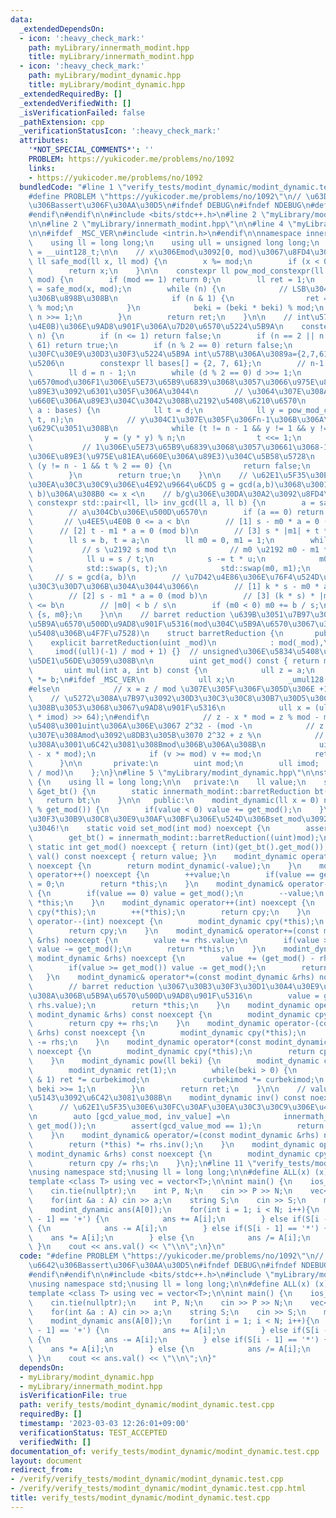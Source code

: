 ```yaml
---
data:
  _extendedDependsOn:
  - icon: ':heavy_check_mark:'
    path: myLibrary/innermath_modint.hpp
    title: myLibrary/innermath_modint.hpp
  - icon: ':heavy_check_mark:'
    path: myLibrary/modint_dynamic.hpp
    title: myLibrary/modint_dynamic.hpp
  _extendedRequiredBy: []
  _extendedVerifiedWith: []
  _isVerificationFailed: false
  _pathExtension: cpp
  _verificationStatusIcon: ':heavy_check_mark:'
  attributes:
    '*NOT_SPECIAL_COMMENTS*': ''
    PROBLEM: https://yukicoder.me/problems/no/1092
    links:
    - https://yukicoder.me/problems/no/1092
  bundledCode: "#line 1 \"verify_tests/modint_dynamic/modint_dynamic.test.cpp\"\n\
    #define PROBLEM \"https://yukicoder.me/problems/no/1092\"\n// \u63D0\u51FA\u6642\
    \u306Bassert\u306F\u30AA\u30D5\n#ifndef DEBUG\n#ifndef NDEBUG\n#define NDEBUG\n\
    #endif\n#endif\n\n#include <bits/stdc++.h>\n#line 2 \"myLibrary/modint_dynamic.hpp\"\
    \n\n#line 2 \"myLibrary/innermath_modint.hpp\"\n\n#line 4 \"myLibrary/innermath_modint.hpp\"\
    \n\n#ifdef _MSC_VER\n#include <intrin.h>\n#endif\n\nnamespace innermath_modint{\n\
    \    using ll = long long;\n    using ull = unsigned long long;\n    using u128\
    \ = __uint128_t;\n\n    // x\u306Emod\u3092[0, mod)\u3067\u8FD4\u3059\n    constexpr\
    \ ll safe_mod(ll x, ll mod) {\n        x %= mod;\n        if (x < 0) x += mod;\n\
    \        return x;\n    }\n\n    constexpr ll pow_mod_constexpr(ll x, ll n, ll\
    \ mod) {\n        if (mod == 1) return 0;\n        ll ret = 1;\n        ll beki\
    \ = safe_mod(x, mod);\n        while (n) {\n            // LSB\u304B\u3089\u9806\
    \u306B\u898B\u308B\n            if (n & 1) {\n                ret = (ret * beki)\
    \ % mod;\n            }\n            beki = (beki * beki) % mod;\n           \
    \ n >>= 1;\n        }\n        return ret;\n    }\n\n    // int\u578B(2^32\u4EE5\
    \u4E0B)\u306E\u9AD8\u901F\u306A\u7D20\u6570\u5224\u5B9A\n    constexpr bool is_prime_constexpr(int\
    \ n) {\n        if (n <= 1) return false;\n        if (n == 2 || n == 7 || n ==\
    \ 61) return true;\n        if (n % 2 == 0) return false;\n        // \u30DF\u30E9\
    \u30FC\u30E9\u30D3\u30F3\u5224\u5B9A int\u578B\u306A\u3089a={2,7,61}\u3067\u5341\
    \u5206\n        constexpr ll bases[] = {2, 7, 61};\n        // n-1 = 2^r * d\n\
    \        ll d = n - 1;\n        while (d % 2 == 0) d >>= 1;\n        // \u7D20\
    \u6570mod\u306F1\u306E\u5E73\u65B9\u6839\u3068\u3057\u3066\u975E\u81EA\u660E\u306A\
    \u89E3\u3092\u6301\u305F\u306A\u3044\n        // \u3064\u307E\u308A\u975E\u81EA\
    \u660E\u306A\u89E3\u304C\u3042\u308B\u2192\u5408\u6210\u6570\n        for (ll\
    \ a : bases) {\n            ll t = d;\n            ll y = pow_mod_constexpr(a,\
    \ t, n);\n            // y\u304C1\u307E\u305F\u306Fn-1\u306B\u306A\u308C\u3070\
    \u629C\u3051\u308B\n            while (t != n - 1 && y != 1 && y != n - 1) {\n\
    \                y = (y * y) % n;\n                t <<= 1;\n            }\n \
    \           // 1\u306E\u5E73\u65B9\u6839\u3068\u3057\u30661\u3068-1\u4EE5\u5916\
    \u306E\u89E3(\u975E\u81EA\u660E\u306A\u89E3)\u304C\u5B58\u5728\n            if\
    \ (y != n - 1 && t % 2 == 0) {\n                return false;\n            }\n\
    \        }\n        return true;\n    }\n\n    // \u62E1\u5F35\u30E6\u30FC\u30AF\
    \u30EA\u30C3\u30C9\u306E\u4E92\u9664\u6CD5 g = gcd(a,b)\u3068\u3001ax = g (mod\
    \ b)\u306A\u308B0 <= x <\n    // b/g\u306E\u30DA\u30A2\u3092\u8FD4\u3059\n   \
    \ constexpr std::pair<ll, ll> inv_gcd(ll a, ll b) {\n        a = safe_mod(a, b);\n\
    \        // a\u304Cb\u306E\u500D\u6570\n        if (a == 0) return {b, 0};\n \
    \       // \u4EE5\u4E0B 0 <= a < b\n        // [1] s - m0 * a = 0 (mod b)\n  \
    \      // [2] t - m1 * a = 0 (mod b)\n        // [3] s * |m1| + t * |m0| <= b\n\
    \        ll s = b, t = a;\n        ll m0 = 0, m1 = 1;\n        while (t) {\n \
    \           // s \u2192 s mod t\n            // m0 \u2192 m0 - m1 * (s / t)\n\
    \            ll u = s / t;\n            s -= t * u;\n            m0 -= m1 * u;\n\
    \            std::swap(s, t);\n            std::swap(m0, m1);\n        }\n   \
    \     // s = gcd(a, b)\n        // \u7D42\u4E86\u306E\u76F4\u524D\u306E\u30B9\u30C6\
    \u30C3\u30D7\u306B\u304A\u3044\u3066\n        // [1] k * s - m0 * a = 0 (mod b)\n\
    \        // [2] s - m1 * a = 0 (mod b)\n        // [3] (k * s) * |m1| + s * |m0|\
    \ <= b\n        // |m0| < b / s\n        if (m0 < 0) m0 += b / s;\n        return\
    \ {s, m0};\n    }\n\n    // barret reduction \u639B\u3051\u7B97\u306Emod\u306E\
    \u5B9A\u6570\u500D\u9AD8\u901F\u5316(mod\u304C\u5B9A\u6570\u3067\u306A\u3044\u5834\
    \u5408\u306B\u4F7F\u7528)\n    struct barretReduction {\n       public:\n    \
    \    explicit barretReduction(uint _mod)\n            : mod(_mod),\n         \
    \     imod((ull)(-1) / mod + 1) {}  // unsigned\u306E\u5834\u5408\u3001\u8CA0\u3067\
    \u5DE1\u56DE\u3059\u308B\n\n        uint get_mod() const { return mod; }\n\n \
    \       uint mul(int a, int b) const {\n            ull z = a;\n            z\
    \ *= b;\n#ifdef _MSC_VER\n            ull x;\n            _umul128(z, imod, &x)\n\
    #else\n            // x = z / mod \u307E\u305F\u306F\u305D\u306E +1\n        \
    \    // \u5272\u308A\u7B97\u3092\u30D3\u30C3\u30C8\u30B7\u30D5\u30C8\u306B\u3059\
    \u308B\u3053\u3068\u3067\u9AD8\u901F\u5316\n            ull x = (ull)(((u128)z\
    \ * imod) >> 64);\n#endif\n            // z - x * mod = z % mod - mod \u306E\u5834\
    \u5408\u3001uint\u306A\u306E\u3067 2^32 - (mod -\n            // z % mod) \u3064\
    \u307E\u308Amod\u3092\u8DB3\u305B\u3070 2^32 + z %\n            // mod\u3068\u306A\
    \u308A\u3001\u6C42\u3081\u308Bmod\u306B\u306A\u308B\n            uint v = (uint)(z\
    \ - x * mod);\n            if (v >= mod) v += mod;\n            return v;\n  \
    \      }\n\n       private:\n        uint mod;\n        ull imod;  // ceil(2^64\
    \ / mod)\n    };\n}\n#line 5 \"myLibrary/modint_dynamic.hpp\"\n\nstruct modint_dynamic\
    \ {\n    using ll = long long;\n\n   private:\n    ll value;\n    static innermath_modint::barretReduction\
    \ &get_bt() {\n        static innermath_modint::barretReduction bt(1);\n     \
    \   return bt;\n    }\n\n   public:\n    modint_dynamic(ll x = 0) noexcept : value(x\
    \ % get_mod()) {\n        if(value < 0) value += get_mod();\n    }\n    // \u30B3\
    \u30F3\u30B9\u30C8\u30E9\u30AF\u30BF\u306E\u524D\u306Bset_mod\u3092\u547C\u307C\
    \u3046!\n    static void set_mod(int mod) noexcept {\n        assert(1 <= mod);\n\
    \        get_bt() = innermath_modint::barretReduction((uint)mod);\n    }\n   \
    \ static int get_mod() noexcept { return (int)(get_bt().get_mod()); }\n    ll\
    \ val() const noexcept { return value; }\n    modint_dynamic operator-() const\
    \ noexcept {\n        return modint_dynamic(-value);\n    }\n    modint_dynamic&\
    \ operator++() noexcept {\n        ++value;\n        if(value == get_mod()) value\
    \ = 0;\n        return *this;\n    }\n    modint_dynamic& operator--() noexcept\
    \ {\n        if(value == 0) value = get_mod();\n        --value;\n        return\
    \ *this;\n    }\n    modint_dynamic operator++(int) noexcept {\n        modint_dynamic\
    \ cpy(*this);\n        ++(*this);\n        return cpy;\n    }\n    modint_dynamic\
    \ operator--(int) noexcept {\n        modint_dynamic cpy(*this);\n        --(*this);\n\
    \        return cpy;\n    }\n    modint_dynamic& operator+=(const modint_dynamic\
    \ &rhs) noexcept {\n        value += rhs.value;\n        if(value >= get_mod())\
    \ value -= get_mod();\n        return *this;\n    }\n    modint_dynamic& operator-=(const\
    \ modint_dynamic &rhs) noexcept {\n        value += (get_mod() - rhs.value);\n\
    \        if(value >= get_mod()) value -= get_mod();\n        return *this;\n \
    \   }\n    modint_dynamic& operator*=(const modint_dynamic &rhs) noexcept {\n\
    \        // barret reduction \u3067\u30B3\u30F3\u30D1\u30A4\u30E9\u306E\u4EE3\u308F\
    \u308A\u306B\u5B9A\u6570\u500D\u9AD8\u901F\u5316\n        value = get_bt().mul(value,\
    \ rhs.value);\n        return *this;\n    }\n    modint_dynamic operator+(const\
    \ modint_dynamic &rhs) const noexcept {\n        modint_dynamic cpy(*this);\n\
    \        return cpy += rhs;\n    }\n    modint_dynamic operator-(const modint_dynamic\
    \ &rhs) const noexcept {\n        modint_dynamic cpy(*this);\n        return cpy\
    \ -= rhs;\n    }\n    modint_dynamic operator*(const modint_dynamic &rhs) const\
    \ noexcept {\n        modint_dynamic cpy(*this);\n        return cpy *= rhs;\n\
    \    }\n    modint_dynamic pow(ll beki) {\n        modint_dynamic curbekimod(*this);\n\
    \        modint_dynamic ret(1);\n        while(beki > 0) {\n            if(beki\
    \ & 1) ret *= curbekimod;\n            curbekimod *= curbekimod;\n           \
    \ beki >>= 1;\n        }\n        return ret;\n    }\n\n    // value\u306E\u9006\
    \u5143\u3092\u6C42\u3081\u308B\n    modint_dynamic inv() const noexcept {\n  \
    \      // \u62E1\u5F35\u30E6\u30FC\u30AF\u30EA\u30C3\u30C9\u306E\u4E92\u9664\u6CD5\
    \n        auto [gcd_value_mod, inv_value] =\n            innermath_modint::inv_gcd(value,\
    \ get_mod());\n        assert(gcd_value_mod == 1);\n        return modint_dynamic(inv_value);\n\
    \    }\n    modint_dynamic& operator/=(const modint_dynamic &rhs) noexcept {\n\
    \        return (*this) *= rhs.inv();\n    }\n    modint_dynamic operator/(const\
    \ modint_dynamic &rhs) const noexcept {\n        modint_dynamic cpy(*this);\n\
    \        return cpy /= rhs;\n    }\n};\n#line 11 \"verify_tests/modint_dynamic/modint_dynamic.test.cpp\"\
    \nusing namespace std;\nusing ll = long long;\n\n#define ALL(x) (x).begin(), (x).end()\n\
    template <class T> using vec = vector<T>;\n\nint main() {\n    ios_base::sync_with_stdio(false);\n\
    \    cin.tie(nullptr);\n    int P, N;\n    cin >> P >> N;\n    vec<int> A(N);\n\
    \    for(int &a : A) cin >> a;\n    string S;\n    cin >> S;\n    modint_dynamic::set_mod(P);\n\
    \    modint_dynamic ans(A[0]);\n    for(int i = 1; i < N; i++){\n        if(S[i\
    \ - 1] == '+') {\n            ans += A[i];\n        } else if(S[i - 1] == '-')\
    \ {\n            ans -= A[i];\n        } else if(S[i - 1] == '*') {\n        \
    \    ans *= A[i];\n        } else {\n            ans /= A[i];\n        }\n   \
    \ }\n    cout << ans.val() << \"\\n\";\n}\n"
  code: "#define PROBLEM \"https://yukicoder.me/problems/no/1092\"\n// \u63D0\u51FA\
    \u6642\u306Bassert\u306F\u30AA\u30D5\n#ifndef DEBUG\n#ifndef NDEBUG\n#define NDEBUG\n\
    #endif\n#endif\n\n#include <bits/stdc++.h>\n#include \"myLibrary/modint_dynamic.hpp\"\
    \nusing namespace std;\nusing ll = long long;\n\n#define ALL(x) (x).begin(), (x).end()\n\
    template <class T> using vec = vector<T>;\n\nint main() {\n    ios_base::sync_with_stdio(false);\n\
    \    cin.tie(nullptr);\n    int P, N;\n    cin >> P >> N;\n    vec<int> A(N);\n\
    \    for(int &a : A) cin >> a;\n    string S;\n    cin >> S;\n    modint_dynamic::set_mod(P);\n\
    \    modint_dynamic ans(A[0]);\n    for(int i = 1; i < N; i++){\n        if(S[i\
    \ - 1] == '+') {\n            ans += A[i];\n        } else if(S[i - 1] == '-')\
    \ {\n            ans -= A[i];\n        } else if(S[i - 1] == '*') {\n        \
    \    ans *= A[i];\n        } else {\n            ans /= A[i];\n        }\n   \
    \ }\n    cout << ans.val() << \"\\n\";\n}"
  dependsOn:
  - myLibrary/modint_dynamic.hpp
  - myLibrary/innermath_modint.hpp
  isVerificationFile: true
  path: verify_tests/modint_dynamic/modint_dynamic.test.cpp
  requiredBy: []
  timestamp: '2023-03-03 12:26:01+09:00'
  verificationStatus: TEST_ACCEPTED
  verifiedWith: []
documentation_of: verify_tests/modint_dynamic/modint_dynamic.test.cpp
layout: document
redirect_from:
- /verify/verify_tests/modint_dynamic/modint_dynamic.test.cpp
- /verify/verify_tests/modint_dynamic/modint_dynamic.test.cpp.html
title: verify_tests/modint_dynamic/modint_dynamic.test.cpp
---
```

